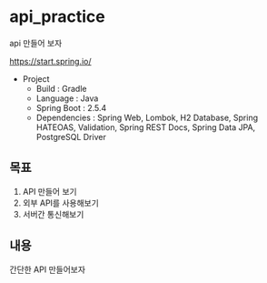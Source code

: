 # api_practice
api 만들어 보자

https://start.spring.io/

+ Project
  + Build : Gradle
  + Language : Java
  + Spring Boot : 2.5.4
  + Dependencies : Spring Web, Lombok, H2 Database, Spring HATEOAS, Validation, Spring REST Docs, Spring Data JPA, PostgreSQL Driver

목표
- 
1. API 만들어 보기
2. 외부 API를 사용해보기
3. 서버간 통신해보기

내용
-
간단한 API 만들어보자